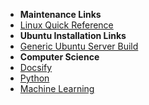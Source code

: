 - **Maintenance Links**
 - [Linux Quick Reference](/ubuntu/linux_notes)
- **Ubuntu Installation Links**
 - [Generic Ubuntu Server Build](/ubuntu/server_build) 
- **Computer Science**
 - [Docsify](/learn_to_code/docsify/)
 - [Python](/learn_to_code/python/)
 - [Machine Learning](/learn_to_code/machine_learning/) 

